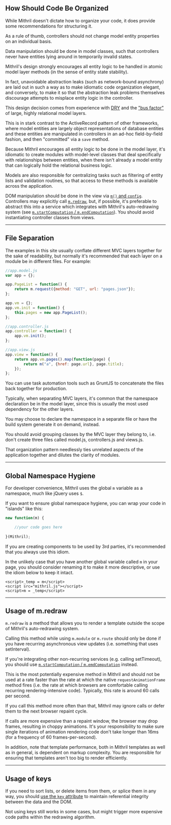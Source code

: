 ## How Should Code Be Organized

While Mithril doesn't dictate how to organize your code, it does provide some recommendations for structuring it.

As a rule of thumb, controllers should not change model entity properties on an individual basis.

Data manipulation should be done in model classes, such that controllers never have entities lying around in temporarily invalid states.

Mithril's design strongly encourages all entity logic to be handled in atomic model layer methods (in the sense of entity state stability).

In fact, unavoidable abstraction leaks (such as network-bound asynchrony) are laid out in such a way as to make idiomatic code organization elegant, and conversely, to make it so that the abstraction leak problems themselves discourage attempts to misplace entity logic in the controller.

This design decision comes from experience with [DRY](https://en.wikipedia.org/wiki/Don%27t_repeat_yourself) and the ["bus factor"](http://en.wikipedia.org/wiki/Bus_factor) of large, highly relational model layers.

This is in stark contrast to the ActiveRecord pattern of other frameworks, where model entities are largely object representations of database entities and these entities are manipulated in controllers in an ad-hoc field-by-field fashion, and then "committed" via a `save` method.

Because Mithril encourages all entity logic to be done in the model layer, it's idiomatic to create modules with model-level classes that deal specifically with relationships between entities, when there isn't already a model entity that can logically hold the relational business logic.

Models are also responsible for centralizing tasks such as filtering of entity lists and validation routines, so that access to these methods is available across the application.

DOM manipulation should be done in the view via [`m()` and `config`](mithril). Controllers may explicitly call [`m.redraw`](mithril.redraw.md), but, if possible, it's preferable to abstract this into a service which integrates with Mithril's auto-redrawing system (see [`m.startComputation` / `m.endComputation`](mithril.computation.md)). You should avoid instantiating controller classes from views.

---

## File Separation

The examples in this site usually conflate different MVC layers together for the sake of readability, but normally it's recommended that each layer on a module be in different files. For example:

```javascript
//app.model.js
var app = {};

app.PageList = function() {
	return m.request({method: "GET", url: "pages.json"});
};

app.vm = {};
app.vm.init = function() {
	this.pages = new app.PageList();
};
```

```javascript
//app.controller.js
app.controller = function() {
	app.vm.init();
};
```

```javascript
//app.view.js
app.view = function() {
	return app.vm.pages().map(function(page) {
		return m("a", {href: page.url}, page.title);
	});
};
```

You can use task automation tools such as GruntJS to concatenate the files back together for production.

Typically, when separating MVC layers, it's common that the namespace declaration be in the model layer, since this is usually the most used dependency for the other layers.

You may choose to declare the namespace in a separate file or have the build system generate it on demand, instead.

You should avoid grouping classes by the MVC layer they belong to, i.e. don't create three files called model.js, controllers.js and views.js.

That organization pattern needlessly ties unrelated aspects of the application together and dilutes the clarity of modules.

---

## Global Namespace Hygiene

For developer convenience, Mithril uses the global `m` variable as a namespace, much like jQuery uses `$`.

If you want to ensure global namespace hygiene, you can wrap your code in "islands" like this:

```javascript
new function(m) {

	//your code goes here
	
}(Mithril);
```

If you are creating components to be used by 3rd parties, it's recommended that you always use this idiom.

In the unlikely case that you have another global variable called `m` in your page, you should consider renaming it to make it more descriptive, or use the idiom below to keep it intact.

```markup
<script>_temp = m</script>
<script src="mithril.js"></script>
<script>m = _temp</script>
```

---

## Usage of m.redraw

`m.redraw` is a method that allows you to render a template outside the scope of Mithril's auto-redrawing system.

Calling this method while using `m.module` or `m.route` should only be done if you have recurring asynchronous view updates (i.e. something that uses setInterval).

If you're integrating other non-recurring services (e.g. calling setTimeout), you should use [`m.startComputation` / `m.emdComputation`](mithril.computation.md) instead.

This is the most potentially expensive method in Mithril and should not be used at a rate faster than the rate at which the native `requestAnimationFrame` method fires (i.e. the rate at which browsers are comfortable calling recurring rendering-intensive code). Typically, this rate is around 60 calls per second.

If you call this method more often than that, Mithril may ignore calls or defer them to the next browser repaint cycle.

If calls are more expensive than a repaint window, the browser may drop frames, resulting in choppy animations. It's your responsibility to make sure single iterations of animation rendering code don't take longer than 16ms (for a frequency of 60 frames-per-second).

In addition, note that template performance, both in Mithril templates as well as in general, is dependent on markup complexity. You are responsible for ensuring that templates aren't too big to render efficiently.

---

## Usage of keys

If you need to sort lists, or delete items from them, or splice them in any way, you should [use the `key` attribute](mithril.md#dealing-with-sorting-and-deleting-in-lists) to maintain referential integrity between the data and the DOM.

Not using keys still works in some cases, but might trigger more expensive code paths within the redrawing algorithm.

